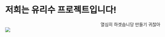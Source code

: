 
<h1>저희는 유리수 프로젝트입니다! </h1>
<marquee behavior = "alternate">열심히 하겟슴니당 만들기 귀찮아</marquee>
<img src = "{{site.baseurl}}/assets/images/headtalk.png">
